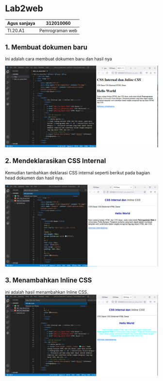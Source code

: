 # Lab2web 

| Agus sanjaya  | 312010060      |
| ------------  | ---------      |
| TI.20.A1      | Pemrograman web|

## 1. Membuat dokumen baru
Ini adalah cara membuat dokumen baru dan hasil nya 

![Lab2web](img/membuat%20dokumen%20html.PNG)

## 2. Mendeklarasikan CSS Internal
Kemudian tambahkan  deklarasi CSS internal seperti berikut pada bagian head dokumen dan hasil nya.

![Lab2web](img/mendeklarasi%20CSS%20Internal.PNG)

## 3. Menambahkan Inline CSS
ini adalah hasil menambahkan Inline CSS.
![Lab2web](img/menambahkan%20Inline%20CSS.PNG)